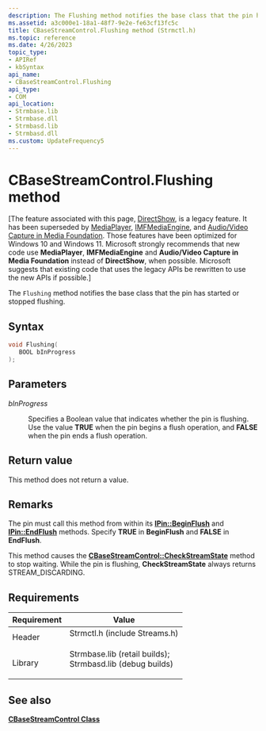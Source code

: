 ```yaml
---
description: The Flushing method notifies the base class that the pin has started or stopped flushing.
ms.assetid: a3c000e1-18a1-48f7-9e2e-fe63cf13fc5c
title: CBaseStreamControl.Flushing method (Strmctl.h)
ms.topic: reference
ms.date: 4/26/2023
topic_type: 
- APIRef
- kbSyntax
api_name: 
- CBaseStreamControl.Flushing
api_type: 
- COM
api_location: 
- Strmbase.lib
- Strmbase.dll
- Strmbasd.lib
- Strmbasd.dll
ms.custom: UpdateFrequency5
---
```


# CBaseStreamControl.Flushing method

\[The feature associated with this page, [DirectShow](/windows/win32/directshow/directshow), is a legacy feature. It has been superseded by [MediaPlayer](/uwp/api/Windows.Media.Playback.MediaPlayer), [IMFMediaEngine](/windows/win32/api/mfmediaengine/nn-mfmediaengine-imfmediaengine), and [Audio/Video Capture in Media Foundation](windows/win32/medfound/audio-video-capture-in-media-foundation). Those features have been optimized for Windows 10 and Windows 11. Microsoft strongly recommends that new code use **MediaPlayer**, **IMFMediaEngine** and **Audio/Video Capture in Media Foundation** instead of **DirectShow**, when possible. Microsoft suggests that existing code that uses the legacy APIs be rewritten to use the new APIs if possible.\]

The `Flushing` method notifies the base class that the pin has started or stopped flushing.

## Syntax


```C++
void Flushing(
   BOOL bInProgress
);
```



## Parameters

<dl> <dt>

*bInProgress* 
</dt> <dd>

Specifies a Boolean value that indicates whether the pin is flushing. Use the value **TRUE** when the pin begins a flush operation, and **FALSE** when the pin ends a flush operation.

</dd> </dl>

## Return value

This method does not return a value.

## Remarks

The pin must call this method from within its [**IPin::BeginFlush**](/windows/desktop/api/Strmif/nf-strmif-ipin-beginflush) and [**IPin::EndFlush**](/windows/desktop/api/Strmif/nf-strmif-ipin-endflush) methods. Specify **TRUE** in **BeginFlush** and **FALSE** in **EndFlush**.

This method causes the [**CBaseStreamControl::CheckStreamState**](cbasestreamcontrol-checkstreamstate.md) method to stop waiting. While the pin is flushing, **CheckStreamState** always returns STREAM\_DISCARDING.

## Requirements



| Requirement | Value |
|--------------------|--------------------------------------------------------------------------------------------------------------------------------------------------------------------------------------------|
| Header<br/>  | <dl> <dt>Strmctl.h (include Streams.h)</dt> </dl>                                                                                   |
| Library<br/> | <dl> <dt>Strmbase.lib (retail builds); </dt> <dt>Strmbasd.lib (debug builds)</dt> </dl> |



## See also

<dl> <dt>

[**CBaseStreamControl Class**](cbasestreamcontrol.md)
</dt> </dl>

 

 




